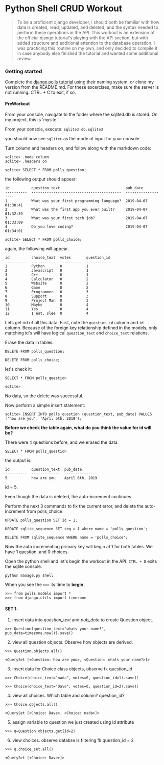 # Python Shell CRUD Workout
> To be a proficient django developer, I should both be familiar with how data is created, read, updated, and deleted, and the syntax needed to perform these operations in the API. This workout is an extension of the official django tutorial's playing with the API section, but with added structure and additional attention to the database operation. I was practicing this routine on my own, and only decided to compile it in case anybody else finished the tutorial and wanted some additional review.  

### Getting started

Complete the [django polls tutorial](https://docs.djangoproject.com/en/2.1/intro/tutorial01/) using their naming system, or clone my version from the README.md. For these excercises, make sure the server is not running. CTRL + C to exit, if so. 

#### PreWorkout
From your console, navigate to the folder where the sqlite3.db is stored. On my project, this is 'mysite.'

From your console, execute: ```sqlite3 db.sqlite3```

you should now see ```sqlite>``` as the mode of input for your console. 

 

Turn column and headers on, and follow along with the markdown code:
```
sqlite> .mode column
sqlite> .headers on
```

```
sqlite> SELECT * FROM polls_question;
```

the following output should appear:
```
id          question_text                              pub_date           
----------  -----------------------------------------  -------------------
1           What was your first programming language?  2019-04-07 01:30:41
2           What was the first app you ever built?     2019-04-07 01:32:39
3           What was your first tech job?              2019-04-07 01:33:09
4           Do you love coding?                        2019-04-07 01:34:01
```

```
sqlite> SELECT * FROM polls_choice;
```
again, the following will appear.
```
id          choice_text  votes       question_id
----------  -----------  ----------  -----------
1           Python       0           1          
2           Javascript   0           1          
3           C++          0           1          
4           Calculator   0           2          
5           Website      0           2          
6           Game         0           2          
7           Programmer   0           3          
8           Support      0           3          
9           Project Man  0           3          
10          Maybe        0           4          
11          Yes          0           4          
12          I eat, slee  0           4          
```
Lets get rid of all this data. First, note the ```question_id``` column and ```id``` column. Because of the foreign key relationship defined in the models, only matching id's will have logical ```question_text``` and ```choice_text``` relations.

Erase the data in tables:

```DELETE FROM polls_question;```

```DELETE FROM polls_choice;```

let's check it:

```SELECT * FROM polls_question```

```sqlite>```

No data, so the delete was successful.

Now perform a simple insert statement:

```sqlite> INSERT INTO polls_question (question_text, pub_date) VALUES ('how are you', 'April 6th, 2019');```

**Before we check the table again, what do you think the value for id will be?**

There were 4 questions before, and we erased the data.

```SELECT * FROM polls_question```
 
 the output is:
 
 ```
id          question_text  pub_date       
----------  -------------  ---------------
5           how are you    April 6th, 2019
```

id = 5. 

Even though the data is deleted, the auto-increment continues. 

Perform the next 3 commands to fix the current error, and delete the auto-increment from polls_choice:


```UPDATE polls_question SET id = 1;```


```UPDATE sqlite_sequence SET seq = 1 where name = 'polls_question';```


```DELETE FROM sqlite_sequence WHERE name = 'polls_choice';```

Now the auto incrementing primary key will begin at 1 for both tables. We have 1 question, and 0 choices. 

Open the python shell and let's begin the workout in the API. ```CTRL + D```  exits the sqlite console.

```python manage.py shell```

When you see the ```>>>``` its time to **begin.**
```
>>> from polls.models import *
>>> from django.utils import timezone
```

#### SET 1:

 1. insert data into *question_text* and *pub_date* to create Question object.
 ```
 >>> Question(question_text="whats your name?", pub_date=timezone.now()).save()
 ```
 2. view all question objects. Observe how objects are derived.
 ```
 >>> Question.objects.all()
 ```
 ```
 <QuerySet [<Question: how are you>, <Question: whats your name?>]>
 ```
 3. insert data for Choice class objects, observe fk question_id
 ```
 >>> Choice(choice_text="nada", votes=0, question_id=1).save()
 
 >>> Choice(choice_text="Dave", votes=0, question_id=2).save()
 ```
 4. view all choices. Which table and column? question_id? 
 ```
 >>> Choice.objects.all()
 ```
 ```
 <QuerySet [<Choice: Dave>, <Choice: nada>]>
 ```
 5. assign variable to question we just created using id attribute
 ```
 >>> q=Question.objects.get(id=2)
 ```
 6. view choices. observe databse is filtering fk question_id = 2
 ```
 >>> q.choice_set.all()
 ```
 ```
 <QuerySet [<Choice: Dave>]>
 ```
